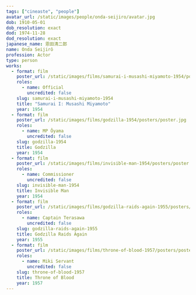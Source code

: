 ```yaml
---
tags: ["cineaste", "people"]
avatar_url: /static/images/people/onda-seijiro/avatar.jpg
dob: 1910-05-01
dob_resolution: exact
dod: 1974-11-28
dod_resolution: exact
japanese_name: 恩田清二郎
name: Onda Seijirô
profession: Actor
type: person
works:
  - format: film
    poster_url: /static/images/films/samurai-i-musashi-miyamoto-1954/posters/poster.jpg
    roles:
      - name: Official
        uncredited: false
    slug: samurai-i-musashi-miyamoto-1954
    title: "Samurai I: Musashi Miyamoto"
    year: 1954
  - format: film
    poster_url: /static/images/films/godzilla-1954/posters/poster.jpg
    roles:
      - name: MP Ôyama
        uncredited: false
    slug: godzilla-1954
    title: Godzilla
    year: 1954
  - format: film
    poster_url: /static/images/films/invisible-man-1954/posters/poster.jpg
    roles:
      - name: Commissioner
        uncredited: false
    slug: invisible-man-1954
    title: Invisible Man
    year: 1954
  - format: film
    poster_url: /static/images/films/godzilla-raids-again-1955/posters/poster.jpg
    roles:
      - name: Captain Terasawa
        uncredited: false
    slug: godzilla-raids-again-1955
    title: Godzilla Raids Again
    year: 1955
  - format: film
    poster_url: /static/images/films/throne-of-blood-1957/posters/poster.jpg
    roles:
      - name: Miki Servant
        uncredited: false
    slug: throne-of-blood-1957
    title: Throne of Blood
    year: 1957
---
```

